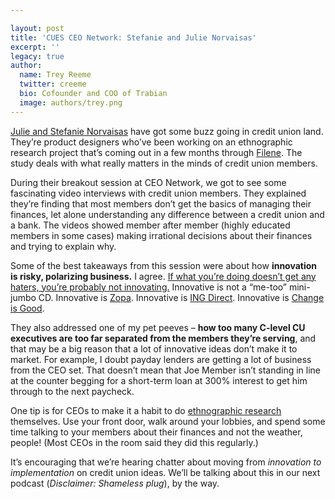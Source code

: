 ```yaml
---

layout: post
title: 'CUES CEO Network: Stefanie and Julie Norvaisas'
excerpt: ''
legacy: true
author:
  name: Trey Reeme
  twitter: creeme
  bio: Cofounder and COO of Trabian
  image: authors/trey.png
---
```


<p><a href="http://www.design-concepts.com">Julie and Stefanie Norvaisas</a> have got some buzz going in credit union land.  They&#8217;re product designers who&#8217;ve been working on an ethnographic research project that&#8217;s coming out in a few months through <a href="http://www.filene.org">Filene</a>.  The study deals with what really matters in the minds of credit union members.</p>
<p>During their breakout session at <span class="caps">CEO</span> Network, we got to see some fascinating video interviews with credit union members.  They explained they&#8217;re finding that most members don&#8217;t get the basics of managing their finances, let alone understanding any difference between a credit union and a bank.  The videos showed member after member (highly educated members in some cases) making irrational decisions about their finances and trying to explain why.</p>
<p>Some of the best takeaways from this session were about how <strong>innovation is risky, polarizing business.</strong>  I agree.  <a href="http://opensourcecu.com/articles/2006/06/22/the-what-if-that-fuels-growth">If what you&#8217;re doing doesn&#8217;t get any haters, you&#8217;re probably not innovating.</a>  Innovative is not a &#8220;me-too&#8221; mini-jumbo CD.  Innovative is <a href="http://opensourcecu.com/articles/2006/09/13/taps-zopa-and-credit-unions">Zopa</a>.  Innovative is <a href="http://opensourcecu.com/articles/2006/04/10/more-on-high-yield-online-savings-accounts"><span class="caps">ING</span> Direct</a>.  Innovative is <a href="http://opensourcecu.com/articles/2006/07/07/did-we-mention-tarrant-county-credit-union-rocks">Change is Good</a>.</p>
<p>They also addressed one of my pet peeves &#8211; <strong>how too many C-level CU executives are too far separated from the members they&#8217;re serving</strong>, and that may be a big reason that a lot of innovative ideas don&#8217;t make it to market.  For example, I doubt payday lenders are getting a lot of business from the <span class="caps">CEO</span> set.  That doesn&#8217;t mean that Joe Member isn&#8217;t standing in line at the counter begging for a short-term loan at 300% interest to get him through to the next paycheck.</p>
<p>One tip is for CEOs to make it a habit to do <a href="http://www-rcf.usc.edu/~genzuk/Ethnographic_Research.html">ethnographic research</a> themselves.  Use your front door, walk around your lobbies, and spend some time talking to your members about their finances and not the weather, people! (Most CEOs in the room said they did this regularly.)</p>
<p>It&#8217;s encouraging that we&#8217;re hearing chatter about moving from <em>innovation to implementation</em> on credit union ideas.  We&#8217;ll be talking about this in our next podcast (<em>Disclaimer: Shameless plug</em>), by the way.</p>